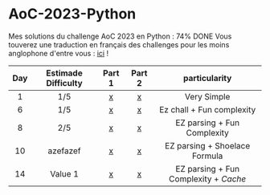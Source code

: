 # AoC-2023-Python

Mes solutions du challenge AoC 2023 en Python : 74% DONE
Vous touverez une traduction en français des challenges pour les moins anglophone d'entre vous :  [ici](/Sujet) !

| Day | Estimade Difficulty | Part 1 | Part 2 | particularity |
|:--------:|:--------:|:--------:|:--------:|:--------:|
| 1   | 1/5             | [x](solution\solution1.py) | [x](solution\solution1_1.py) | Very Simple |
| 6   | 1/5           | [x](solution\solution6.py) | [x](solution\solution6_1.py) | Ez chall + Fun complexity |
| 8   | 2/5         | [x](solution\solution8.py)   |  [x](solution\solution8_1.py)  | EZ parsing + Fun Complexity |
| 10  | azefazef    | [x](solution\solution10.py)  | [x](solution\solution10_1.py) | EZ parsing + Shoelace Formula |
| 14  | Value 1     | [x](solution\solution14.py)  | [x](solution\solution14_1.py) | EZ parsing + Fun Complexity + *Cache* |